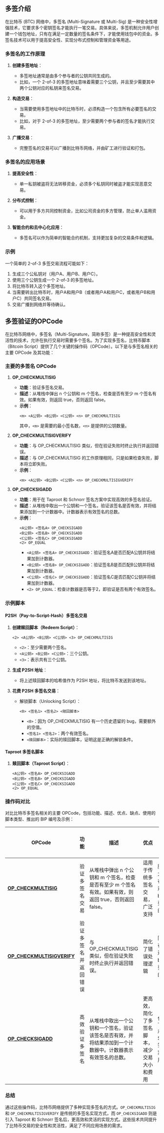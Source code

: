 ## 多签介绍
在比特币 (BTC) 网络中，多签名 (Multi-Signature 或 Multi-Sig) 是一种安全性增强技术，它要求多个密钥签名才能执行一笔交易。具体来说，多签机制允许用户创建一个钱包地址，只有在满足一定数量的签名条件下，才能使用钱包中的资金。多签名技术可以用于提高安全性、实现分布式控制和管理资金等用途。

### 多签名的工作原理
1. **创建多签地址**：
   - 多签地址通常是由多个参与者的公钥共同生成的。
   - 比如，一个 2-of-3 的多签地址意味着需要三个公钥，并且至少需要其中两个公钥对应的私钥来签名交易。

2. **构造交易**：
   - 当需要使用多签地址中的比特币时，必须构造一个包含所有必要签名的交易。
   - 比如，对于 2-of-3 的多签地址，至少需要两个参与者的签名才能执行交易。

3. **广播交易**：
   - 完整签名的交易可以广播到比特币网络，并由矿工进行验证和打包。

### 多签名的应用场景
1. **提高安全性**：
   - 单一私钥被盗将无法转移资金，必须多个私钥同时被盗才能实现恶意交易。
   
2. **分布式控制**：
   - 可以用于多方共同控制资金，比如公司资金的多方管理，防止单人滥用资金。
   
3. **智能合约和去中心化应用**：
   - 多签名可以作为简单的智能合约机制，支持更加复杂的交易条件和逻辑。

### 示例
一个简单的 2-of-3 多签交易流程可能如下：
1. 生成三个公私钥对（用户A、用户B、用户C）。
2. 使用三个公钥生成一个 2-of-3 的多签地址。
3. 将比特币转入这个多签地址。
4. 当需要转出比特币时，用户A和用户B（或者用户A和用户C，或者用户B和用户C）共同签名交易。
5. 交易广播到网络并等待确认。


## 多签验证的OPCode
在比特币网络中，多签名（Multi-Signature，简称多签）是一种提高安全性和灵活性的技术，允许在执行交易时需要多个签名。为了实现多签名，比特币脚本（Bitcoin Script）提供了几个关键的操作码（OPCode）。以下是与多签名相关的主要 OPCode 及其功能：

### 主要的多签名 OPCode

1. **OP_CHECKMULTISIG**
   - **功能**：验证多签名交易。
   - **描述**：从堆栈中弹出 n 个公钥和 m 个签名，检查是否有至少 m 个签名有效。如果有效，则返回 true，否则返回 false。
   - **示例**：
     ```
     <m> <A公钥> <B公钥> <C公钥> <n> OP_CHECKMULTISIG
     ```
     其中，`<m>` 是需要的最小签名数，`<n>` 是提供的公钥数量。

2. **OP_CHECKMULTISIGVERIFY**
   - **功能**：与 OP_CHECKMULTISIG 类似，但在验证失败时终止执行并返回错误。
   - **描述**：与 OP_CHECKMULTISIG 的工作原理相同，只是如果检查失败，脚本将立即失败。
   - **示例**：
     ```
     <m> <A公钥> <B公钥> <C公钥> <n> OP_CHECKMULTISIGVERIFY
     ```

3. **OP_CHECKSIGADD**
   - **功能**：用于在 Taproot 和 Schnorr 签名方案中实现高效的多签名验证。
   - **描述**：从堆栈中取出一个公钥和一个签名，验证该签名是否有效，并将结果添加到一个计数器中。计数器表示有效签名的总数。
   - **示例**：
     ```
     <A公钥> <签名A> OP_CHECKSIGADD
     <B公钥> <签名B> OP_CHECKSIGADD
     <C公钥> <签名C> OP_CHECKSIGADD
     <2> OP_EQUAL
     ```
     - `<A公钥> <签名A> OP_CHECKSIGADD`：验证签名A是否匹配A公钥并将结果加到计数器。
     - `<B公钥> <签名B> OP_CHECKSIGADD`：验证签名B是否匹配B公钥并将结果加到计数器。
     - `<C公钥> <签名C> OP_CHECKSIGADD`：验证签名C是否匹配C公钥并将结果加到计数器。
     - `<2> OP_EQUAL`：检查计数器是否等于2，即验证是否有两个有效签名。

### 示例脚本

#### P2SH（Pay-to-Script-Hash）多签名交易
1. **创建赎回脚本（Redeem Script）**：
   ```
   <2> <A公钥> <B公钥> <C公钥> <3> OP_CHECKMULTISIG
   ```
   - `<2>`：至少需要两个签名。
   - `<A公钥> <B公钥> <C公钥>`：三个公钥。
   - `<3>`：表示共有三个公钥。

2. **生成 P2SH 地址**：
   - 将上述赎回脚本的哈希值作为 P2SH 地址，将比特币发送到该地址。

3. **花费 P2SH 多签名交易**：
   - 解锁脚本（Unlocking Script）：
     ```
     <0> <签名1> <签名2> <赎回脚本>
     ```
     - `<0>`：因为 OP_CHECKMULTISIG 有一个历史遗留的 bug，需要额外的空值。
     - `<签名1> <签名2>`：两个有效签名。
     - `<赎回脚本>`：实际的赎回脚本，证明这是正确的解锁条件。

#### Taproot 多签名脚本
1. **赎回脚本（Taproot Script）**：
   ```
   <A公钥> <签名A> OP_CHECKSIGADD
   <B公钥> <签名B> OP_CHECKSIGADD
   <C公钥> <签名C> OP_CHECKSIGADD
   <2> OP_EQUAL
   ```

### 操作码对比
对比比特币多签名相关的主要 OPCode，包括功能、描述、优点、缺点、使用的脚本类型、推出的 BIP 编号及示例：

| OPCode                   | 功能                      | 描述                                                                                                                | 优点                                                              | 缺点                                                                    | 使用的脚本类型               | 推出的 BIP 编号 | 示例                                                                                                           |
|--------------------------|---------------------------|---------------------------------------------------------------------------------------------------------------------|-------------------------------------------------------------------|-------------------------------------------------------------------------|--------------------------------|------------------|---------------------------------------------------------------------------------------------------------------|
| **[OP_CHECKMULTISIG](./OP_CHECKMULTISIG/README.md)**     | 验证多签名交易            | 从堆栈中弹出 n 个公钥和 m 个签名，检查是否有至少 m 个签名有效。如果有效，则返回 true，否则返回 false。            | 适用于传统多签名交易，广泛支持                                     | 脚本较大，存在历史遗留的 bug 需要额外的空值                             | P2SH, P2WSH                    | BIP 11, BIP 16   | `<2> <A公钥> <B公钥> <C公钥> <3> OP_CHECKMULTISIG`                                                            |
| **[OP_CHECKMULTISIGVERIFY](./OP_CHECKMULTISIGVERIFY/README.md)** | 验证多签名并返回错误     | 与 OP_CHECKMULTISIG 类似，但在验证失败时终止执行并返回错误。                                                        | 简化了错误处理逻辑                                                | 同样存在历史遗留的 bug 需要额外的空值                                   | P2SH, P2WSH                    | BIP 11, BIP 16   | `<2> <A公钥> <B公钥> <C公钥> <3> OP_CHECKMULTISIGVERIFY`                                                      |
| **[OP_CHECKSIGADD](./OP_CHECKSIGADD/README.md)**       | 高效验证多签名            | 从堆栈中取出一个公钥和一个签名，验证该签名是否有效，并将结果添加到一个计数器中。计数器表示有效签名的总数。         | 更高效，简化了多签名脚本，减少交易大小和费用                      | 仅在 Taproot 和 Schnorr 签名方案中可用                                   | Taproot                         | BIP 340, BIP 341 | `<A公钥> <签名A> OP_CHECKSIGADD<br><B公钥> <签名B> OP_CHECKSIGADD<br><C公钥> <签名C> OP_CHECKSIGADD<br><2> OP_EQUAL` |



### 总结
通过这些操作码，比特币网络提供了多种实现多签名的方式。`OP_CHECKMULTISIG` 和 `OP_CHECKMULTISIGVERIFY` 是传统的多签名实现方式，而 `OP_CHECKSIGADD` 则是引入 Taproot 和 Schnorr 签名后，更高效和灵活的实现方式。这些技术共同提升了比特币交易的安全性和灵活性，满足了不同应用场景的需求。

